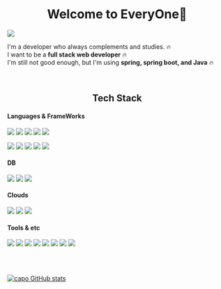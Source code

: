 <!-- # Welcome to EveryOne👋 -->
<div align="center">
<p><h1>Welcome to EveryOne👋</h1></p>
</div>
<!--
**caporatnag/caporatnag** is a ✨ _special_ ✨ repository because its `README.md` (this file) appears on your GitHub profile.

Here are some ideas to get you started:

- 🔭 I’m currently working on ...
- 🌱 I’m currently learning ...
- 👯 I’m looking to collaborate on ...
- 🤔 I’m looking for help with ...
- 💬 Ask me about ...
- 📫 How to reach me: ...
- 😄 Pronouns: ...
- ⚡ Fun fact: ...
-->
<p>
<!-- 이메일 -->
<a href="mailto:caporatang@naver.com" target="_blank"><img src="https://img.shields.io/badge/caporatang@naver.com.com-EA4335?style=flat-square&logo=Gmail&logoColor=white"/></a>
</p>

<!-- introduce -->
<p>
<!--   🎃Hi! there! I'm aiming for a <b>Full Stack Developer<b/> skilled in API, WEB, and APP.🚀<br/>
  My Main skill is <b>Java!!</b> Using <b>Spring & SpringBoot</b> Framework. <br/>
  I'm interested in Server-side Programming.🙈<br/>
  🔥<b>My goal is develop my skills without rushing.<b/>🔥 <br/><br/>  
  <br/> -->
  I'm a developer who always complements and studies. 🔥<br/>
  I want to be a <b>full stack web developer</b> 🔥<br/>
  I'm still not good enough, but I'm using <b>spring, spring boot, and Java</b> 🔥<br/>
</p>

<br/>
<!--  skill  -->
<div align="center">
<p><h2>Tech Stack</h2></p>
</div>
  
#### Languages & FrameWorks
<p>
<!--   <img src="https://img.shields.io/badge/Java-FA7343?style=flat-square&logo=Java&logoColor=white"/> -->
  <img src="https://img.shields.io/badge/JAVA-007396?style=flat-square&logo=JAVA&logoColor=white"/>
  <img src="https://img.shields.io/badge/Javascript-F7DF1E?style=flat-square&amp;logo=Javascript&amp;logoColor=black"/>
   <img src="https://img.shields.io/badge/jQuery-0796AD?style=flat-square&logo=jQuery&logoColor=white"/>
  <img src="https://img.shields.io/badge/CSS3-1572B6?style=flat-square&amp;logo=CSS3&amp;logoColor=white"/>
  <img src="https://img.shields.io/badge/HTML5-E34F26?style=flat-square&amp;logo=HTML5&amp;logoColor=white"/>
<!--   <img src="https://img.shields.io/badge/Swift-FA7343?style=flat-square&logo=Swift&logoColor=white"/> <br/> -->
</p>

<!--  framework  -->
<p>
  <img src="https://img.shields.io/badge/Spring-6DB33F?style=flat-square&amp;logo=Spring&amp;logoColor=white"/>
  <img src="https://img.shields.io/badge/SpringBoot-6DB33F?style=flat-square&amp;logo=SpringBoot&amp;logoColor=white"/>
  <img src="https://img.shields.io/badge/SpringSecurity-6DB33F?style=flat-square&amp;logo=SpringSecurity&amp;logoColor=white"/>
  <img src="https://img.shields.io/badge/React-61DAFB?style=flat-square&logo=React&logoColor=black"/>
  <img src="https://img.shields.io/badge/Android-3DDC84?style=flat-square&logo=Android&logoColor=white"/>
<!--   <img src="https://img.shields.io/badge/iOS-000000?style=flat-square&logo=iOS&logoColor=white"/>  -->
  <br/>
</p>  

#### DB  
<p>
  <img src="https://img.shields.io/badge/MariaDB-003545?style=flat-square&logo=MariaDB&logoColor=white"/>
  <img src="https://img.shields.io/badge/MySQL-4479A1?style=flat-square&logo=MySQL&logoColor=white"/>
  <img src="https://img.shields.io/badge/Oracle-F80000?style=flat-square&logo=MySQL&logoColor=white"/> <br/>
</p>  

#### Clouds   
<p>
  <img src="https://img.shields.io/badge/AmazonAWS-232F3E?style=flat-square&logo=AmazonAWS&logoColor=white"/>
  <img src="https://img.shields.io/badge/AmazonS3-569A31?style=flat-square&logo=AmazonS3&logoColor=white"/>
  <img src="https://img.shields.io/badge/AmazonRDS-527FFF?style=flat-square&logo=AmazonRDS&logoColor=white"/>
</P>  

#### Tools & etc
<p>
    <img src="https://img.shields.io/badge/Git-F05032?style=flat-square&amp;logo=Git&amp;logoColor=white"/>
    <img src="https://img.shields.io/badge/GitHub-181717?style=flat-square&amp;logo=GitHub&amp;logoColor=white"/>
    <img src="https://img.shields.io/badge/GitLab-FC6D26?style=flat-square&amp;logo=GitLab&amp;logoColor=white"/>
    <img src="https://img.shields.io/badge/Jira-0052CC?style=flat-square&amp;logo=Jira&amp;logoColor=white"/>
    <img src="https://img.shields.io/badge/Jenkins-D24939?style=flat-square&amp;logo=Jenkins&amp;logoColor=white"/>
    <img src="https://img.shields.io/badge/Slack-4A154B?style=flat-square&amp;logo=Slack&amp;logoColor=white"/>
    <img src="https://img.shields.io/badge/Notion-000000?style=flat-square&amp;logo=Notion&amp;logoColor=white"/>
    <img src="https://img.shields.io/badge/IntelliJIDEA-000000?style=flat-square&amp;logo=IntelliJIDEA&amp;logoColor=white"/>
</p>
</br></br>
  

[![capo GitHub stats](https://github-readme-stats.vercel.app/api?username=caporatang&show_icons=true&theme=github_dark)]()
  

  

  
  
  
  
  
  
  
